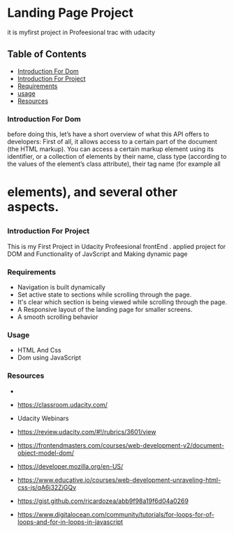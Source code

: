 # Landing Page Project
it is myfirst project in Profeesional trac with udacity

## Table of Contents
- [Introduction For Dom](#introduction)
- [Introduction For Project](#introduction)
- [Requirements](#Requirements)
- [usage](#Usage)
- [Resources](#Resources)

### Introduction For Dom
before doing this, let’s have a short overview of what this API offers to developers:
First of all, it allows access to a certain part of the document (the HTML markup). You can access a certain markup element using its identifier, or a collection of elements by their name, class type (according to the values of the element’s class attribute), their tag name (for example all <h1> elements), and several other aspects.


### Introduction For Project
This is my First Project in Udacity Profeesional frontEnd .
applied project for DOM and Functionality of JavScript and Making dynamic page



### Requirements

- Navigation is built dynamically 
- Set active state to sections while scrolling through the page.
- It's clear which section is being viewed while scrolling through the page.
- A Responsive layout of the landing page for smaller screens.
- A smooth scrolling behavior 



### Usage
- HTML And Css
- Dom using JavaScript


### Resources
- 
- https://classroom.udacity.com/

- Udacity Webinars
- https://review.udacity.com/#!/rubrics/3601/view

- https://frontendmasters.com/courses/web-development-v2/document-object-model-dom/

- https://developer.mozilla.org/en-US/

- https://www.educative.io/courses/web-development-unraveling-html-css-js/qA6j32ZjGQy

- https://gist.github.com/ricardozea/abb9f98a19f6d04a0269

- https://www.digitalocean.com/community/tutorials/for-loops-for-of-loops-and-for-in-loops-in-javascript

